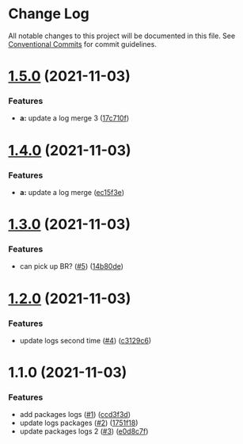 # Change Log

All notable changes to this project will be documented in this file.
See [Conventional Commits](https://conventionalcommits.org) for commit guidelines.

# [1.5.0](https://github.com/lughino/squash-merge/compare/a@1.4.0...a@1.5.0) (2021-11-03)


### Features

* **a:** update a log merge 3 ([17c710f](https://github.com/lughino/squash-merge/commit/17c710fe905d897ee30396f921c00deb374cb8e3))





# [1.4.0](https://github.com/lughino/squash-merge/compare/a@1.3.0...a@1.4.0) (2021-11-03)


### Features

* **a:** update a log merge ([ec15f3e](https://github.com/lughino/squash-merge/commit/ec15f3e0e18777b3f05cd457b01ef339a5cbbbd8))





# [1.3.0](https://github.com/lughino/squash-merge/compare/a@1.2.0...a@1.3.0) (2021-11-03)


### Features

* can pick up BR? ([#5](https://github.com/lughino/squash-merge/issues/5)) ([14b80de](https://github.com/lughino/squash-merge/commit/14b80defcc96dd2f0057bcb83f715dff10118b80))





# [1.2.0](https://github.com/lughino/squash-merge/compare/a@1.1.0...a@1.2.0) (2021-11-03)


### Features

* update logs second time ([#4](https://github.com/lughino/squash-merge/issues/4)) ([c3129c6](https://github.com/lughino/squash-merge/commit/c3129c630081b0ba5b96b89a01f74a79357b5641))





# 1.1.0 (2021-11-03)


### Features

* add packages logs ([#1](https://github.com/lughino/squash-merge/issues/1)) ([ccd3f3d](https://github.com/lughino/squash-merge/commit/ccd3f3d38af08fe250f02e46cefb15052906b179))
* update logs packages ([#2](https://github.com/lughino/squash-merge/issues/2)) ([1751f18](https://github.com/lughino/squash-merge/commit/1751f18f10d7f3b0832a2adee55016b46d364518))
* update packages logs 2 ([#3](https://github.com/lughino/squash-merge/issues/3)) ([e0d8c7f](https://github.com/lughino/squash-merge/commit/e0d8c7f9f9d313eece544ec4b47aed869e9171df))
